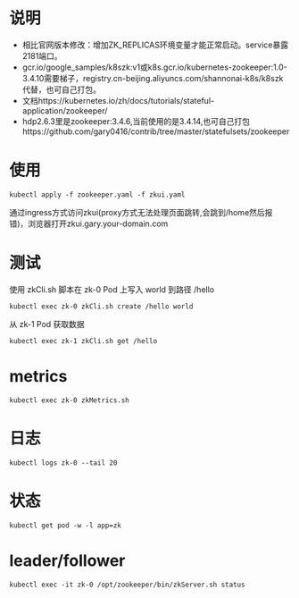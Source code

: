 # 说明
- 相比官网版本修改：增加ZK_REPLICAS环境变量才能正常启动。service暴露2181端口。
- gcr.io/google_samples/k8szk:v1或k8s.gcr.io/kubernetes-zookeeper:1.0-3.4.10需要梯子，registry.cn-beijing.aliyuncs.com/shannonai-k8s/k8szk代替，也可自己打包。
- 文档https://kubernetes.io/zh/docs/tutorials/stateful-application/zookeeper/
- hdp2.6.3里是zookeeper:3.4.6,当前使用的是3.4.14,也可自己打包https://github.com/gary0416/contrib/tree/master/statefulsets/zookeeper

# 使用
```
kubectl apply -f zookeeper.yaml -f zkui.yaml
```
通过ingress方式访问zkui(proxy方式无法处理页面跳转,会跳到/home然后报错)，浏览器打开zkui.gary.your-domain.com

# 测试
使用 zkCli.sh 脚本在 zk-0 Pod 上写入 world 到路径 /hello
```
kubectl exec zk-0 zkCli.sh create /hello world
```
从 zk-1 Pod 获取数据
```
kubectl exec zk-1 zkCli.sh get /hello
```

# metrics
```
kubectl exec zk-0 zkMetrics.sh
```

# 日志
```
kubectl logs zk-0 --tail 20
```

# 状态
```
kubectl get pod -w -l app=zk
```

# leader/follower
```
kubectl exec -it zk-0 /opt/zookeeper/bin/zkServer.sh status
```
